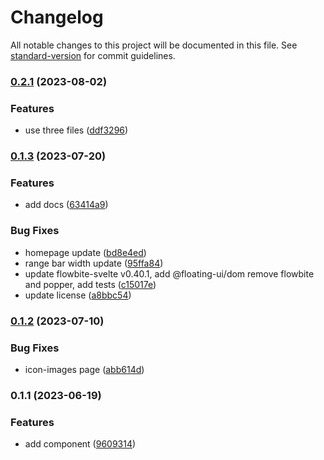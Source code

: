 # Changelog

All notable changes to this project will be documented in this file. See [standard-version](https://github.com/conventional-changelog/standard-version) for commit guidelines.

### [0.2.1](https://github.com/shinokada/svelte-boxicons/compare/v0.1.3...v0.2.1) (2023-08-02)


### Features

* use three files ([ddf3296](https://github.com/shinokada/svelte-boxicons/commit/ddf329600f546bf71d0ea21e710f75e7d92a1215))

### [0.1.3](https://github.com/shinokada/svelte-boxicons/compare/v0.1.2...v0.1.3) (2023-07-20)


### Features

* add docs ([63414a9](https://github.com/shinokada/svelte-boxicons/commit/63414a9ee69b4a4595b5578b10d3171f2cc55b35))


### Bug Fixes

* homepage update ([bd8e4ed](https://github.com/shinokada/svelte-boxicons/commit/bd8e4ed409b2ea9448822c48daf3d01a2e336ee7))
* range bar width update ([95ffa84](https://github.com/shinokada/svelte-boxicons/commit/95ffa84929f9a28609efcd21d2c3af5447c9c1d4))
* update flowbite-svelte v0.40.1, add @floating-ui/dom remove flowbite and popper, add tests ([c15017e](https://github.com/shinokada/svelte-boxicons/commit/c15017e2de748fd393c52bd28001b5b69816265e))
* update license ([a8bbc54](https://github.com/shinokada/svelte-boxicons/commit/a8bbc54c3e7427273bd420da634c4a538df2bbf7))

### [0.1.2](https://github.com/shinokada/svelte-boxicons/compare/v0.1.1...v0.1.2) (2023-07-10)


### Bug Fixes

* icon-images page ([abb614d](https://github.com/shinokada/svelte-boxicons/commit/abb614d16faabda4c5467b50acce0184d2e044d1))

### 0.1.1 (2023-06-19)


### Features

* add component ([9609314](https://github.com/shinokada/svelte-boxicons/commit/96093145572c0056900ec07d4527777914e81224))
